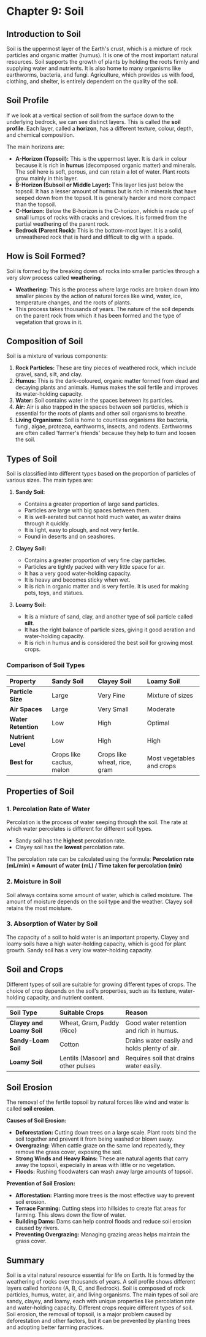 # Chapter 9: Soil

## Introduction to Soil

Soil is the uppermost layer of the Earth's crust, which is a mixture of rock particles and organic matter (humus). It is one of the most important natural resources. Soil supports the growth of plants by holding the roots firmly and supplying water and nutrients. It is also home to many organisms like earthworms, bacteria, and fungi. Agriculture, which provides us with food, clothing, and shelter, is entirely dependent on the quality of the soil.

## Soil Profile

If we look at a vertical section of soil from the surface down to the underlying bedrock, we can see distinct layers. This is called the **soil profile**. Each layer, called a **horizon**, has a different texture, colour, depth, and chemical composition.

The main horizons are:
*   **A-Horizon (Topsoil):** This is the uppermost layer. It is dark in colour because it is rich in **humus** (decomposed organic matter) and minerals. The soil here is soft, porous, and can retain a lot of water. Plant roots grow mainly in this layer.
*   **B-Horizon (Subsoil or Middle Layer):** This layer lies just below the topsoil. It has a lesser amount of humus but is rich in minerals that have seeped down from the topsoil. It is generally harder and more compact than the topsoil.
*   **C-Horizon:** Below the B-horizon is the C-horizon, which is made up of small lumps of rocks with cracks and crevices. It is formed from the partial weathering of the parent rock.
*   **Bedrock (Parent Rock):** This is the bottom-most layer. It is a solid, unweathered rock that is hard and difficult to dig with a spade.



## How is Soil Formed?

Soil is formed by the breaking down of rocks into smaller particles through a very slow process called **weathering**.

*   **Weathering:** This is the process where large rocks are broken down into smaller pieces by the action of natural forces like wind, water, ice, temperature changes, and the roots of plants.
*   This process takes thousands of years. The nature of the soil depends on the parent rock from which it has been formed and the type of vegetation that grows in it.

## Composition of Soil

Soil is a mixture of various components:
1.  **Rock Particles:** These are tiny pieces of weathered rock, which include gravel, sand, silt, and clay.
2.  **Humus:** This is the dark-coloured, organic matter formed from dead and decaying plants and animals. Humus makes the soil fertile and improves its water-holding capacity.
3.  **Water:** Soil contains water in the spaces between its particles.
4.  **Air:** Air is also trapped in the spaces between soil particles, which is essential for the roots of plants and other soil organisms to breathe.
5.  **Living Organisms:** Soil is home to countless organisms like bacteria, fungi, algae, protozoa, earthworms, insects, and rodents. Earthworms are often called 'farmer's friends' because they help to turn and loosen the soil.

## Types of Soil

Soil is classified into different types based on the proportion of particles of various sizes. The main types are:

1.  **Sandy Soil:**
    *   Contains a greater proportion of large sand particles.
    *   Particles are large with big spaces between them.
    *   It is well-aerated but cannot hold much water, as water drains through it quickly.
    *   It is light, easy to plough, and not very fertile.
    *   Found in deserts and on seashores.

2.  **Clayey Soil:**
    *   Contains a greater proportion of very fine clay particles.
    *   Particles are tightly packed with very little space for air.
    *   It has a very good water-holding capacity.
    *   It is heavy and becomes sticky when wet.
    *   It is rich in organic matter and is very fertile. It is used for making pots, toys, and statues.

3.  **Loamy Soil:**
    *   It is a mixture of sand, clay, and another type of soil particle called **silt**.
    *   It has the right balance of particle sizes, giving it good aeration and water-holding capacity.
    *   It is rich in humus and is considered the best soil for growing most crops.

### Comparison of Soil Types

| Property | Sandy Soil | Clayey Soil | Loamy Soil |
| :--- | :--- | :--- | :--- |
| **Particle Size** | Large | Very Fine | Mixture of sizes |
| **Air Spaces** | Large | Very Small | Moderate |
| **Water Retention** | Low | High | Optimal |
| **Nutrient Level** | Low | High | High |
| **Best for** | Crops like cactus, melon | Crops like wheat, rice, gram | Most vegetables and crops |

## Properties of Soil

### 1. Percolation Rate of Water
Percolation is the process of water seeping through the soil. The rate at which water percolates is different for different soil types.
*   Sandy soil has the **highest** percolation rate.
*   Clayey soil has the **lowest** percolation rate.

The percolation rate can be calculated using the formula:
**Percolation rate (mL/min) = Amount of water (mL) / Time taken for percolation (min)**

### 2. Moisture in Soil
Soil always contains some amount of water, which is called moisture. The amount of moisture depends on the soil type and the weather. Clayey soil retains the most moisture.

### 3. Absorption of Water by Soil
The capacity of a soil to hold water is an important property. Clayey and loamy soils have a high water-holding capacity, which is good for plant growth. Sandy soil has a very low water-holding capacity.

## Soil and Crops

Different types of soil are suitable for growing different types of crops. The choice of crop depends on the soil's properties, such as its texture, water-holding capacity, and nutrient content.

| Soil Type | Suitable Crops | Reason |
| :--- | :--- | :--- |
| **Clayey and Loamy Soil** | Wheat, Gram, Paddy (Rice) | Good water retention and rich in humus. |
| **Sandy-Loam Soil** | Cotton | Drains water easily and holds plenty of air. |
| **Loamy Soil** | Lentils (Masoor) and other pulses | Requires soil that drains water easily. |

## Soil Erosion

The removal of the fertile topsoil by natural forces like wind and water is called **soil erosion**.

**Causes of Soil Erosion:**
*   **Deforestation:** Cutting down trees on a large scale. Plant roots bind the soil together and prevent it from being washed or blown away.
*   **Overgrazing:** When cattle graze on the same land repeatedly, they remove the grass cover, exposing the soil.
*   **Strong Winds and Heavy Rains:** These are natural agents that carry away the topsoil, especially in areas with little or no vegetation.
*   **Floods:** Rushing floodwaters can wash away large amounts of topsoil.

**Prevention of Soil Erosion:**
*   **Afforestation:** Planting more trees is the most effective way to prevent soil erosion.
*   **Terrace Farming:** Cutting steps into hillsides to create flat areas for farming. This slows down the flow of water.
*   **Building Dams:** Dams can help control floods and reduce soil erosion caused by rivers.
*   **Preventing Overgrazing:** Managing grazing areas helps maintain the grass cover.

## Summary
Soil is a vital natural resource essential for life on Earth. It is formed by the weathering of rocks over thousands of years. A soil profile shows different layers called horizons (A, B, C, and Bedrock). Soil is composed of rock particles, humus, water, air, and living organisms. The main types of soil are sandy, clayey, and loamy, each with unique properties like percolation rate and water-holding capacity. Different crops require different types of soil. Soil erosion, the removal of topsoil, is a major problem caused by deforestation and other factors, but it can be prevented by planting trees and adopting better farming practices.